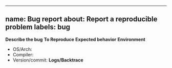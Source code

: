 
---
name: Bug report
about: Report a reproducible problem
labels: bug
---
**Describe the bug**
**To Reproduce**
**Expected behavior**
**Environment**
- OS/Arch:
- Compiler:
- Version/commit:
**Logs/Backtrace**
